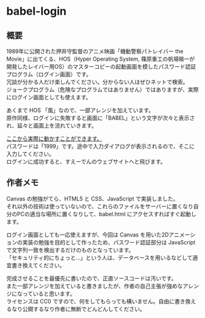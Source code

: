 

# babel-login


## 概要

1989年に公開された押井守監督のアニメ映画「機動警察パトレイバー the Movie」に出てくる、HOS（Hyper Operating System, 篠原重工の帆場暎一が開発したレイバー用OS）のマスターコピーの起動画面を模したパスワード認証プログラム（ログイン画面）です。  
冗談が分かる人だけ楽しんでください。分からない人はぜひネットで検索。  
ジョークプログラム（危険なプログラムではありません）ではありますが、実際にログイン画面としても使えます。  

あくまで HOS 「風」なので、一部アレンジを加えています。  
原作同様、ログインに失敗すると画面に「BABEL」という文字が次々と表示され、延々と画面上を流れていきます。  

[ここから実際に動かすことができます。](https://suyeden.github.io/softwares/junk/babel-login/babel.html)  
パスワードは「1999」です。途中で入力ダイアログが表示されるので、そこに入力してください。  
ログインに成功すると、すえーでんのウェブサイトへと飛びます。  


## 作者メモ

Canvas の勉強がてら、HTML5 と CSS、JavaScript で実装しました。  
それ以外の技術は使っていないので、これらのファイルをサーバーに置くなり自分のPCの適当な場所に置くなりして、babel.html にアクセスすればすぐ起動します。  

ログイン画面としても一応使えますが、今回は Canvas を用いた2Dアニメーションの実装の勉強を目的として作ったため、パスワード認証部分は JavaScript で文字列一致を検出するだけのものとなっています。  
「セキュリティ的にちょっと&#x2026;」という人は、データベースを用いるなどして適宜書き換えてください。  

完成させることを最優先に書いたので、正直ソースコードは汚いです。  
また一部アレンジを加えていると書きましたが、作者の自己主張が強めなアレンジになっていると思います。  
ライセンスは CC0 ですので、何をしてもらっても構いません。自由に書き換えるなり公開するなり作者に無断でどんどんしてください。  

